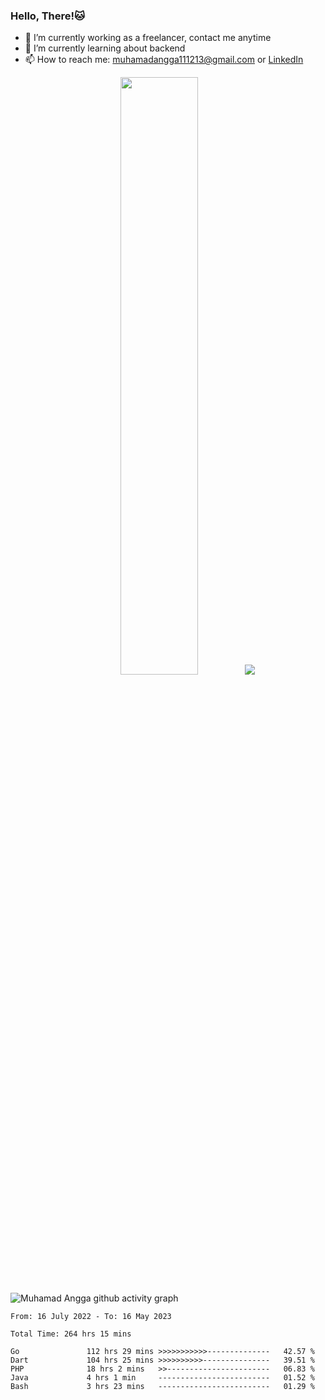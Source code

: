 
### Hello, There!🐱

- 🔭 I’m currently working as a freelancer, contact me anytime
- 🌱 I’m currently learning about backend
- 📫 How to reach me: [muhamadangga111213@gmail.com](mailto:muhamadangga111213@gmail.com) or [LinkedIn](https://www.linkedin.com/in/muhamad-angga)

<p align="center">
    <img width="49.5%" src="https://github-readme-stats.vercel.app/api?username=muhangga&count_private=true&theme=ocean_dark&show_icons=true" />
    &nbsp;
    <img src="https://github-readme-stats.vercel.app/api/top-langs/?username=muhangga&langs_count=8&layout=compact&theme=ocean_dark&show_icons=true" />
</p>

![Muhamad Angga github activity graph](https://github-readme-activity-graph.cyclic.app/graph?username=muhangga&custom_title=Angga&color=708090&theme=github-dark)


<!--START_SECTION:waka-->

```text
From: 16 July 2022 - To: 16 May 2023

Total Time: 264 hrs 15 mins

Go               112 hrs 29 mins >>>>>>>>>>>--------------   42.57 %
Dart             104 hrs 25 mins >>>>>>>>>>---------------   39.51 %
PHP              18 hrs 2 mins   >>-----------------------   06.83 %
Java             4 hrs 1 min     -------------------------   01.52 %
Bash             3 hrs 23 mins   -------------------------   01.29 %
```

<!--END_SECTION:waka-->
